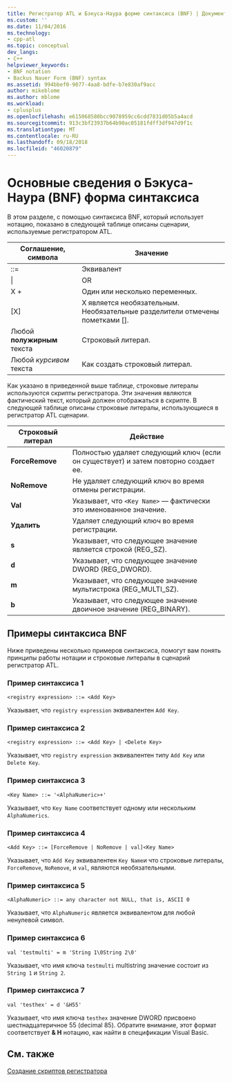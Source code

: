 ```yaml
---
title: Регистратор ATL и Бэкуса-Наура форме синтаксиса (BNF) | Документация Майкрософт
ms.custom: ''
ms.date: 11/04/2016
ms.technology:
- cpp-atl
ms.topic: conceptual
dev_langs:
- C++
helpviewer_keywords:
- BNF notation
- Backus Nauer Form (BNF) syntax
ms.assetid: 994bbef0-9077-4aa8-bdfe-b7e830af9acc
author: mikeblome
ms.author: mblome
ms.workload:
- cplusplus
ms.openlocfilehash: e615068580bcc9078959cc6cdd7831d05b5a4acd
ms.sourcegitcommit: 913c3bf23937b64b90ac05181fdff3df947d9f1c
ms.translationtype: MT
ms.contentlocale: ru-RU
ms.lasthandoff: 09/18/2018
ms.locfileid: "46020879"
---
```

# <a name="understanding-backus-nauer-form-bnf-syntax"></a>Основные сведения о Бэкуса-Наура (BNF) форма синтаксиса

В этом разделе, с помощью синтаксиса BNF, который использует нотацию, показано в следующей таблице описаны сценарии, используемые регистратором ATL.

|Соглашение, символа|Значение|
|------------------------|-------------|
|::=|Эквивалент|
|&#124;|OR|
|X +|Один или несколько переменных.|
|[X]|X является необязательным. Необязательные разделители отмечены пометками \[].|
|Любой **полужирным** текста|Строковый литерал.|
|Любой *курсивом* текста|Как создать строковый литерал.|

Как указано в приведенной выше таблице, строковые литералы используются скрипты регистратора. Эти значения являются фактический текст, который должен отображаться в скрипте. В следующей таблице описаны строковые литералы, использующиеся в регистратор ATL сценарии.

|Строковый литерал|Действие|
|--------------------|------------|
|**ForceRemove**|Полностью удаляет следующий ключ (если он существует) и затем повторно создает ее.|
|**NoRemove**|Не удаляет следующий ключ во время отмены регистрации.|
|**Val**|Указывает, что `<Key Name>` — фактически это именованное значение.|
|**Удалить**|Удаляет следующий ключ во время регистрации.|
|**s**|Указывает, что следующее значение является строкой (REG_SZ).|
|**d**|Указывает, что следующее значение DWORD (REG_DWORD).|
|**m**|Указывает, что следующее значение мультистрока (REG_MULTI_SZ).|
|**b**|Указывает, что следующее значение двоичное значение (REG_BINARY).|

## <a name="bnf-syntax-examples"></a>Примеры синтаксиса BNF

Ниже приведены несколько примеров синтаксиса, помогут вам понять принципы работы нотации и строковые литералы в сценарий регистратор ATL.

### <a name="syntax-example-1"></a>Пример синтаксиса 1

```
<registry expression> ::= <Add Key>
```

Указывает, что `registry expression` эквивалентен `Add Key`.

### <a name="syntax-example-2"></a>Пример синтаксиса 2

```
<registry expression> ::= <Add Key> | <Delete Key>
```

Указывает, что `registry expression` эквивалентен типу `Add Key` или `Delete Key`.

### <a name="syntax-example-3"></a>Пример синтаксиса 3

```
<Key Name> ::= '<AlphaNumeric>+'
```

Указывает, что `Key Name` соответствует одному или нескольким `AlphaNumerics`.

### <a name="syntax-example-4"></a>Пример синтаксиса 4

```
<Add Key> ::= [ForceRemove | NoRemove | val]<Key Name>
```

Указывает, что `Add Key` эквивалентен `Key Name`и что строковые литералы, `ForceRemove`, `NoRemove`, и `val`, являются необязательными.

### <a name="syntax-example-5"></a>Пример синтаксиса 5

```
<AlphaNumeric> ::= any character not NULL, that is, ASCII 0
```

Указывает, что `AlphaNumeric` является эквивалентом для любой ненулевой символ.

### <a name="syntax-example-6"></a>Пример синтаксиса 6

```
val 'testmulti' = m 'String 1\0String 2\0'
```

Указывает, что имя ключа `testmulti` multistring значение состоит из `String 1` и `String 2`.

### <a name="syntax-example-7"></a>Пример синтаксиса 7

```
val 'testhex' = d '&H55'
```

Указывает, что имя ключа `testhex` значение DWORD присвоено шестнадцатеричное 55 (decimal 85). Обратите внимание, этот формат соответствует **& H** нотацию, как найти в спецификации Visual Basic.

## <a name="see-also"></a>См. также

[Создание скриптов регистратора](../atl/creating-registrar-scripts.md)

